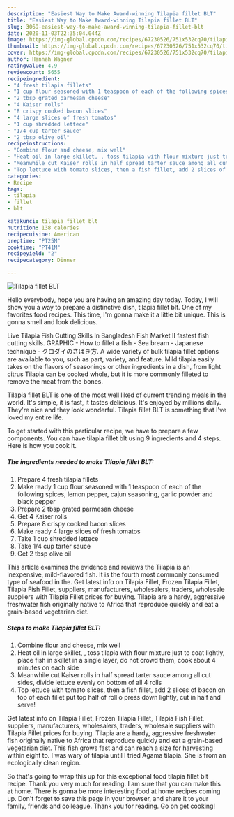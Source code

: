 ```yaml
---
description: "Easiest Way to Make Award-winning Tilapia fillet BLT"
title: "Easiest Way to Make Award-winning Tilapia fillet BLT"
slug: 3069-easiest-way-to-make-award-winning-tilapia-fillet-blt
date: 2020-11-03T22:35:04.044Z
image: https://img-global.cpcdn.com/recipes/67230526/751x532cq70/tilapia-fillet-blt-recipe-main-photo.jpg
thumbnail: https://img-global.cpcdn.com/recipes/67230526/751x532cq70/tilapia-fillet-blt-recipe-main-photo.jpg
cover: https://img-global.cpcdn.com/recipes/67230526/751x532cq70/tilapia-fillet-blt-recipe-main-photo.jpg
author: Hannah Wagner
ratingvalue: 4.9
reviewcount: 5655
recipeingredient:
- "4 fresh tilapia fillets"
- "1 cup flour seasoned with 1 teaspoon of each of the following spices lemon pepper cajun seasoning garlic powder and black pepper"
- "2 tbsp grated parmesan cheese"
- "4 Kaiser rolls"
- "8 crispy cooked bacon slices"
- "4 large slices of fresh tomatos"
- "1 cup shredded lettece"
- "1/4 cup tarter sauce"
- "2 tbsp olive oil"
recipeinstructions:
- "Combine flour and cheese, mix well"
- "Heat oil in large skillet, , toss tilapia with flour mixture just to coat lightly, place fish in skillet in a single layer, do not crowd them, cook about 4 minutes on each side"
- "Meanwhile cut Kaiser rolls in half spread tarter sauce among all cut sides, divide lettuce evenly on bottom of all 4 rolls"
- "Top lettuce with tomato slices, then a fish fillet, add 2 slices of bacon on top of each fillet put top half of roll o press down lightly, cut in half and serve!"
categories:
- Recipe
tags:
- tilapia
- fillet
- blt

katakunci: tilapia fillet blt 
nutrition: 138 calories
recipecuisine: American
preptime: "PT25M"
cooktime: "PT41M"
recipeyield: "2"
recipecategory: Dinner

---
```



![Tilapia fillet BLT](https://img-global.cpcdn.com/recipes/67230526/751x532cq70/tilapia-fillet-blt-recipe-main-photo.jpg)

Hello everybody, hope you are having an amazing day today. Today, I will show you a way to prepare a distinctive dish, tilapia fillet blt. One of my favorites food recipes. This time, I'm gonna make it a little bit unique. This is gonna smell and look delicious.

Live Tilapia Fish Cutting Skills In Bangladesh Fish Market II fastest fish cutting skills. GRAPHIC - How to fillet a fish - Sea bream - Japanese technique - クロダイのさばき方. A wide variety of bulk tilapia fillet options are available to you, such as part, variety, and feature. Mild tilapia easily takes on the flavors of seasonings or other ingredients in a dish, from light citrus Tilapia can be cooked whole, but it is more commonly filleted to remove the meat from the bones.

Tilapia fillet BLT is one of the most well liked of current trending meals in the world. It's simple, it is fast, it tastes delicious. It's enjoyed by millions daily. They're nice and they look wonderful. Tilapia fillet BLT is something that I've loved my entire life.


To get started with this particular recipe, we have to prepare a few components. You can have tilapia fillet blt using 9 ingredients and 4 steps. Here is how you cook it.

<!--inarticleads1-->

##### The ingredients needed to make Tilapia fillet BLT:

1. Prepare 4 fresh tilapia fillets
1. Make ready 1 cup flour seasoned with 1 teaspoon of each of the following spices, lemon pepper, cajun seasoning, garlic powder and black pepper
1. Prepare 2 tbsp grated parmesan cheese
1. Get 4 Kaiser rolls
1. Prepare 8 crispy cooked bacon slices
1. Make ready 4 large slices of fresh tomatos
1. Take 1 cup shredded lettece
1. Take 1/4 cup tarter sauce
1. Get 2 tbsp olive oil


This article examines the evidence and reviews the Tilapia is an inexpensive, mild-flavored fish. It is the fourth most commonly consumed type of seafood in the. Get latest info on Tilapia Fillet, Frozen Tilapia Fillet, Tilapia Fish Fillet, suppliers, manufacturers, wholesalers, traders, wholesale suppliers with Tilapia Fillet prices for buying. Tilapia are a hardy, aggressive freshwater fish originally native to Africa that reproduce quickly and eat a grain-based vegetarian diet. 

<!--inarticleads2-->

##### Steps to make Tilapia fillet BLT:

1. Combine flour and cheese, mix well
1. Heat oil in large skillet, , toss tilapia with flour mixture just to coat lightly, place fish in skillet in a single layer, do not crowd them, cook about 4 minutes on each side
1. Meanwhile cut Kaiser rolls in half spread tarter sauce among all cut sides, divide lettuce evenly on bottom of all 4 rolls
1. Top lettuce with tomato slices, then a fish fillet, add 2 slices of bacon on top of each fillet put top half of roll o press down lightly, cut in half and serve!


Get latest info on Tilapia Fillet, Frozen Tilapia Fillet, Tilapia Fish Fillet, suppliers, manufacturers, wholesalers, traders, wholesale suppliers with Tilapia Fillet prices for buying. Tilapia are a hardy, aggressive freshwater fish originally native to Africa that reproduce quickly and eat a grain-based vegetarian diet. This fish grows fast and can reach a size for harvesting within eight to. I was wary of tilapia until I tried Agama tilapia. She is from an ecologically clean region. 

So that's going to wrap this up for this exceptional food tilapia fillet blt recipe. Thank you very much for reading. I am sure that you can make this at home. There is gonna be more interesting food at home recipes coming up. Don't forget to save this page in your browser, and share it to your family, friends and colleague. Thank you for reading. Go on get cooking!
